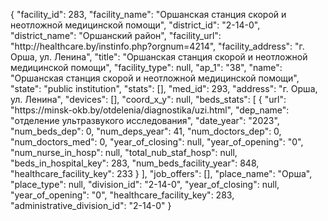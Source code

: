 {
    "facility_id": 283,
    "facility_name": "Оршанская станция скорой и неотложной медицинской помощи",
    "district_id": "2-14-0",
    "district_name": "Оршанский район",
    "facility_url": "http:\/\/healthcare.by\/instinfo.php?orgnum=4214",
    "facility_address": "г. Орша, ул. Ленина",
    "title": "Оршанская станция скорой и неотложной медицинской помощи",
    "facility_type": null,
    "ap_1": "38",
    "name": "Оршанская станция скорой и неотложной медицинской помощи",
    "state": "public institution",
    "stats": [],
    "med_id": 293,
    "address": "г. Орша, ул. Ленина",
    "devices": [],
    "coord_x_y": null,
    "beds_stats": [
        {
            "url": "https:\/\/minsk-okb.by\/otdelenia\/diagnostika\/uzi.html",
            "dep_name": "отделение ультразвукого исследования",
            "date_year": "2023",
            "num_beds_dep": 0,
            "num_deps_year": 41,
            "num_doctors_dep": 0,
            "num_doctors_med": 0,
            "year_of_closing": null,
            "year_of_opening": "0",
            "num_nurse_in_hosp": null,
            "total_nub_staf_hosp": null,
            "beds_in_hospital_key": 283,
            "num_beds_facility_year": 848,
            "healthcare_facility_key": 233
        }
    ],
    "job_offers": [],
    "place_name": "Орша",
    "place_type": null,
    "division_id": "2-14-0",
    "year_of_closing": null,
    "year_of_opening": "0",
    "healthcare_facility_key": 283,
    "administrative_division_id": "2-14-0"
}